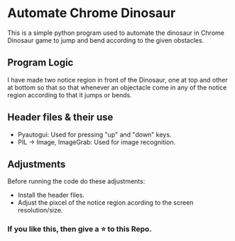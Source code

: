 # Automate Chrome Dinosaur
  This is a simple python program used to automate the dinosaur in Chrome Dinosaur game to jump and bend according to the given obstacles.
  
## Program Logic
  I have made two notice region in front of the Dinosaur, one at top and other at bottom so that so that whenever an objectacle come in any of the notice region according to that it jumps or bends.
  
## Header files & their use
  - Pyautogui: Used for pressing "up" and "down" keys.
  - PIL -> Image, ImageGrab: Used for image recognition.
  
## Adjustments
  Before running the code do these adjustments:
  - Install the header files.
  - Adjust the pixcel of the notice region acording to the screen resolution/size.

### If you like this, then give a ⭐️ to this Repo.
